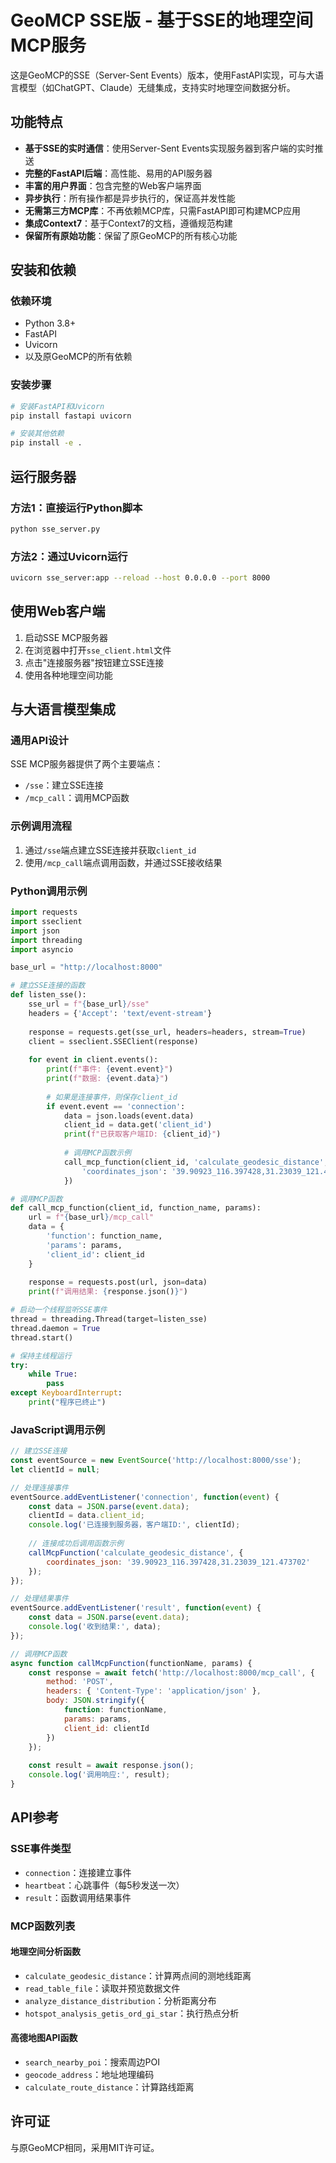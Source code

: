 # GeoMCP SSE版 - 基于SSE的地理空间MCP服务

这是GeoMCP的SSE（Server-Sent Events）版本，使用FastAPI实现，可与大语言模型（如ChatGPT、Claude）无缝集成，支持实时地理空间数据分析。

## 功能特点

- **基于SSE的实时通信**：使用Server-Sent Events实现服务器到客户端的实时推送
- **完整的FastAPI后端**：高性能、易用的API服务器
- **丰富的用户界面**：包含完整的Web客户端界面
- **异步执行**：所有操作都是异步执行的，保证高并发性能
- **无需第三方MCP库**：不再依赖MCP库，只需FastAPI即可构建MCP应用
- **集成Context7**：基于Context7的文档，遵循规范构建
- **保留所有原始功能**：保留了原GeoMCP的所有核心功能

## 安装和依赖

### 依赖环境

- Python 3.8+
- FastAPI
- Uvicorn
- 以及原GeoMCP的所有依赖

### 安装步骤

```bash
# 安装FastAPI和Uvicorn
pip install fastapi uvicorn

# 安装其他依赖
pip install -e .
```

## 运行服务器

### 方法1：直接运行Python脚本

```bash
python sse_server.py
```

### 方法2：通过Uvicorn运行

```bash
uvicorn sse_server:app --reload --host 0.0.0.0 --port 8000
```

## 使用Web客户端

1. 启动SSE MCP服务器
2. 在浏览器中打开`sse_client.html`文件
3. 点击"连接服务器"按钮建立SSE连接
4. 使用各种地理空间功能

## 与大语言模型集成

### 通用API设计

SSE MCP服务器提供了两个主要端点：

- `/sse`：建立SSE连接
- `/mcp_call`：调用MCP函数

### 示例调用流程

1. 通过`/sse`端点建立SSE连接并获取`client_id`
2. 使用`/mcp_call`端点调用函数，并通过SSE接收结果

### Python调用示例

```python
import requests
import sseclient
import json
import threading
import asyncio

base_url = "http://localhost:8000"

# 建立SSE连接的函数
def listen_sse():
    sse_url = f"{base_url}/sse"
    headers = {'Accept': 'text/event-stream'}
    
    response = requests.get(sse_url, headers=headers, stream=True)
    client = sseclient.SSEClient(response)
    
    for event in client.events():
        print(f"事件: {event.event}")
        print(f"数据: {event.data}")
        
        # 如果是连接事件，则保存client_id
        if event.event == 'connection':
            data = json.loads(event.data)
            client_id = data.get('client_id')
            print(f"已获取客户端ID: {client_id}")
            
            # 调用MCP函数示例
            call_mcp_function(client_id, 'calculate_geodesic_distance', {
                'coordinates_json': '39.90923_116.397428,31.23039_121.473702'
            })

# 调用MCP函数
def call_mcp_function(client_id, function_name, params):
    url = f"{base_url}/mcp_call"
    data = {
        'function': function_name,
        'params': params,
        'client_id': client_id
    }
    
    response = requests.post(url, json=data)
    print(f"调用结果: {response.json()}")

# 启动一个线程监听SSE事件
thread = threading.Thread(target=listen_sse)
thread.daemon = True
thread.start()

# 保持主线程运行
try:
    while True:
        pass
except KeyboardInterrupt:
    print("程序已终止")
```

### JavaScript调用示例

```javascript
// 建立SSE连接
const eventSource = new EventSource('http://localhost:8000/sse');
let clientId = null;

// 处理连接事件
eventSource.addEventListener('connection', function(event) {
    const data = JSON.parse(event.data);
    clientId = data.client_id;
    console.log('已连接到服务器，客户端ID:', clientId);
    
    // 连接成功后调用函数示例
    callMcpFunction('calculate_geodesic_distance', {
        coordinates_json: '39.90923_116.397428,31.23039_121.473702'
    });
});

// 处理结果事件
eventSource.addEventListener('result', function(event) {
    const data = JSON.parse(event.data);
    console.log('收到结果:', data);
});

// 调用MCP函数
async function callMcpFunction(functionName, params) {
    const response = await fetch('http://localhost:8000/mcp_call', {
        method: 'POST',
        headers: { 'Content-Type': 'application/json' },
        body: JSON.stringify({
            function: functionName,
            params: params,
            client_id: clientId
        })
    });
    
    const result = await response.json();
    console.log('调用响应:', result);
}
```

## API参考

### SSE事件类型

- `connection`：连接建立事件
- `heartbeat`：心跳事件（每5秒发送一次）
- `result`：函数调用结果事件

### MCP函数列表

#### 地理空间分析函数

- `calculate_geodesic_distance`：计算两点间的测地线距离
- `read_table_file`：读取并预览数据文件
- `analyze_distance_distribution`：分析距离分布
- `hotspot_analysis_getis_ord_gi_star`：执行热点分析

#### 高德地图API函数

- `search_nearby_poi`：搜索周边POI
- `geocode_address`：地址地理编码
- `calculate_route_distance`：计算路线距离

## 许可证

与原GeoMCP相同，采用MIT许可证。 